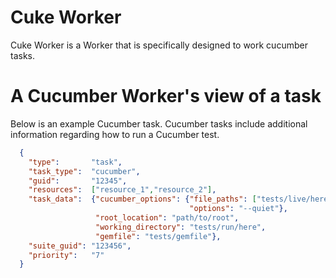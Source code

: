 Cuke Worker
=========

Cuke Worker is a Worker that is specifically designed to work cucumber tasks.


A Cucumber Worker's view of a task
=========

Below is an example Cucumber task. Cucumber tasks include additional information regarding how to run a Cucumber test.

```json      
  {
    "type":       "task",
    "task_type":  "cucumber",
    "guid":       "12345",
    "resources":  ["resource_1","resource_2"],
    "task_data":  {"cucumber_options": {"file_paths": ["tests/live/here/foo.feature:17"],
                                        "options": "--quiet"},
                   "root_location": "path/to/root",
                   "working_directory": "tests/run/here",
                   "gemfile": "tests/gemfile"},
    "suite_guid": "123456",
    "priority":   "7"
  }
```
